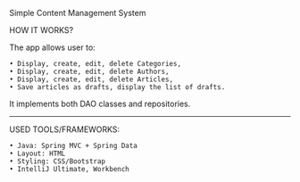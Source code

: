 Simple Content Management System

HOW IT WORKS?

The app allows user to:

    • Display, create, edit, delete Categories,
    • Display, create, edit, delete Authors,
    • Display, create, edit, delete Articles,
    • Save articles as drafts, display the list of drafts.
    
It implements both DAO classes and repositories.

***
USED TOOLS/FRAMEWORKS:

    • Java: Spring MVC + Spring Data
    • Layout: HTML
    • Styling: CSS/Bootstrap 
    • IntelliJ Ultimate, Workbench 
